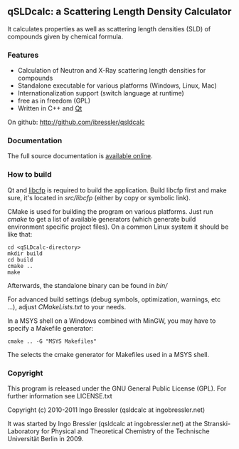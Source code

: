 ## qSLDcalc: a Scattering Length Density Calculator

It calculates properties as well as scattering length densities (SLD) of
compounds given by chemical formula.

### Features

- Calculation of Neutron and X-Ray scattering length densities for compounds
- Standalone executable for various platforms (Windows, Linux, Mac)
- Internationalization support (switch language at runtime)
- free as in freedom (GPL)
- Written in C++ and [Qt](http://qt.nokia.com/products)

On github: http://github.com/ibressler/qsldcalc

### Documentation

The full source documentation is 
[available online](http://ibressler.github.com/qsldcalc/).

### How to build

Qt and [libcfp](http://github.com/ibressler/libcfp) is required to build the
application. Build libcfp first and
make sure, it's located in *src/libcfp* (either by copy or symbolic link).

CMake is used for building the program on various platforms. Just run *cmake*
to get a list of available generators (which generate build environment
specific project files). On a common Linux system it should be like that:

    cd <qSLDcalc-directory>
    mkdir build
    cd build
    cmake ..
    make

Afterwards, the standalone binary can be found in *bin/*

For advanced build settings (debug symbols, optimization, warnings, etc ...), 
adjust *CMakeLists.txt* to your needs.

In a MSYS shell on a Windows combined with MinGW, you may have to specify a
Makefile generator:

    cmake .. -G "MSYS Makefiles"
    
The selects the cmake generator for Makefiles used in a MSYS shell.

### Copyright

This program is released under the GNU General Public License (GPL).
For further information see LICENSE.txt

Copyright (c) 2010-2011 Ingo Bressler (qsldcalc at ingobressler.net)

It was started by Ingo Bressler (qsldcalc at ingobressler.net)
at the Stranski-Laboratory for Physical and Theoretical Chemistry of the 
Technische Universität Berlin in 2009.

